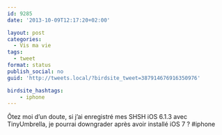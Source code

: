 ```yaml
---
id: 9285
date: '2013-10-09T12:17:20+02:00'

layout: post
categories:
  - Vis ma vie
tags:
  - tweet
format: status
publish_social: no
guid: 'http://tweets.local/?birdsite_tweet=387914676916350976'

birdsite_hashtags:
    - iphone
---
```


Ôtez moi d’un doute, si j’ai enregistré mes SHSH iOS 6.1.3 avec TinyUmbrella, je pourrai downgrader après avoir installé iOS 7 ? #iphone